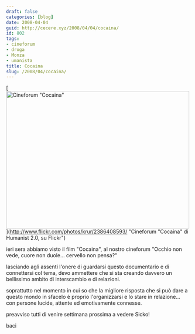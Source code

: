 ```yaml
---
draft: false
categories: [blog]
date: 2008-04-04
guid: http://cecere.xyz/2008/04/04/cocaina/
id: 802
tags:
- cineforum
- droga
- Monza
- umanista
title: Cocaina
slug: /2008/04/cocaina/
---
```


[<img src="http://farm4.static.flickr.com/3203/2386408593_c149199cbc.jpg" width="500" height="375" alt="Cineforum &quot;Cocaina&quot;" />](http://www.flickr.com/photos/krur/2386408593/ "Cineforum "Cocaina" di Humanist 2.0, su Flickr")

ieri sera abbiamo visto il film "Cocaina", al nostro cineforum "Occhio non vede, cuore non duole… cervello non pensa?"
  
lasciando agli assenti l'onere di guardarsi questo documentario e di connettersi col tema, devo ammettere che si sta creando davvero un bellissimo ambito di interscambio e di relazioni.

soprattutto nel momento in cui so che la migliore risposta che si può dare a questo mondo in sfacelo è proprio l'organizzarsi e lo stare in relazione… con persone lucide, attente ed emotivamente connesse.

preavviso tutti di venire settimana prossima a vedere Sicko!

baci
